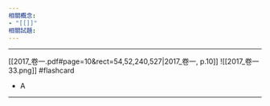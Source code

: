 ```yaml
---
相關概念: 
- "[[]]"
相關試題:
---
```


---
[[2017_卷一.pdf#page=10&rect=54,52,240,527|2017_卷一, p.10]] ![[2017_卷一 33.png]] #flashcard 
* A
---
<!--ID: 1730855931027-->
